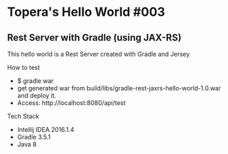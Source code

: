 # Topera's Hello World #003
## Rest Server with Gradle (using JAX-RS)
This hello world is a Rest Server created with Gradle and Jersey

How to test
* $ gradle war
* get generated war from build/libs/gradle-rest-jaxrs-hello-world-1.0.war and deploy it.
* Access: http://localhost:8080/api/test

Tech Stack
* Intellij IDEA 2016.1.4
* Gradle 3.5.1
* Java 8

